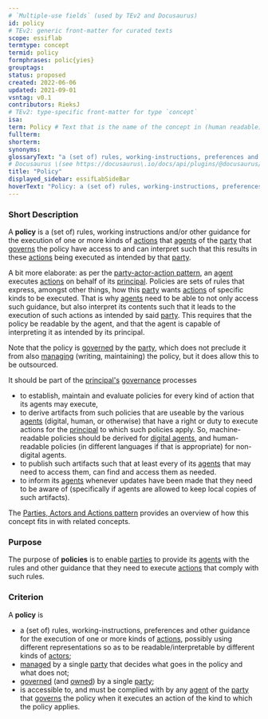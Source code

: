 ```yaml
---
# `Multiple-use fields` (used by TEv2 and Docusaurus)
id: policy
# TEv2: generic front-matter for curated texts
scope: essiflab
termtype: concept
termid: policy
formphrases: polic{yies}
grouptags:
status: proposed
created: 2022-06-06
updated: 2021-09-01
vsntag: v0.1
contributors: RieksJ
# TEv2: type-specific front-matter for type `concept`
isa:
term: Policy # Text that is the name of the concept in (human readable) texts.
fullterm:
shorterm:
synonyms:
glossaryText: "a (set of) rules, working-instructions, preferences and other guidance for the execution of one or more kinds of [actions](@), that [agents](@) of the [party](@) that [governs](@) the policy have access to and can interpret such that this results in these [actions](@) being executed as intended by that [party](@)."
# Docusaurus \(see https://docusaurus\.io/docs/api/plugins/@docusaurus/plugin-content-docs#markdown-front-matter\):
title: "Policy"
displayed_sidebar: essifLabSideBar
hoverText: "Policy: a (set of) rules, working-instructions, preferences and other guidance for the execution of one or more kinds of Actions, that Agents of the Party that Governs the policy have access to and can interpret such that this results in these Actions being executed as intended by that Party."
---
```


### Short Description
A **policy** is a (set of) rules, working instructions and/or other guidance for the execution of one or more kinds of [actions](@) that [agents](@) of the [party](@) that [governs](@) the policy have access to and can interpret such that this results in these [actions](@) being executed as intended by that [party](@).

A bit more elaborate: as per the [party-actor-action pattern](pattern-party-actor-action@), an [agent](@) executes [actions](@) on behalf of its [principal](@). Policies are sets of rules that express, amongst other things, how this [party](@) wants [actions](@) of specific kinds to be executed. That is why [agents](@) need to be able to not only access such guidance, but also interpret its contents such that it leads to the execution of such actions as intended by said [party](@). This requires that the policy be readable by the agent, and that the agent is capable of interpreting it as intended by its principal.

Note that the policy is [governed](@) by the [party](@), which does not preclude it from also [managing](@) (writing, maintaining) the policy, but it does allow this to be outsourced.

It should be part of the [principal's](@) [governance](@) processes
- to establish, maintain and evaluate policies for every kind of action that its agents may execute,
- to derive artifacts from such policies that are useable by the various [agents](@) (digital, human, or otherwise) that have a right or duty to execute actions for the [principal](@) to which such policies apply. So, machine-readable policies should be derived for [digital agents](@), and human-readable policies (in different languages if that is appropriate) for non-digital agents.
- to publish such artifacts such that at least every of its [agents](@) that may need to access them, can find and access them as needed.
- to inform its [agents](@) whenever updates have been made that they need to be aware of (specifically if agents are allowed to keep local copies of such artifacts).

The [Parties, Actors and Actions pattern](pattern-party-actor-action@) provides an overview of how this concept fits in with related concepts.

### Purpose
The purpose of **policies** is to enable [parties](@) to provide its [agents](@) with the rules and other guidance that they need to execute [actions](@) that comply with such rules.

### Criterion
A **policy** is
- a (set of) rules, working-instructions, preferences and other guidance for the execution of one or more kinds of [actions](@), possibly using different representations so as to be readable/interpretable by different kinds of [actors](@);
- [managed](@) by a single [party](@) that decides what goes in the policy and what does not;
- [governed](@) (and [owned](@)) by a single [party](@);
- is accessible to, and must be complied with by any [agent](@) of the [party](@) that [governs](@) the policy when it executes an action of the kind to which the policy applies.

